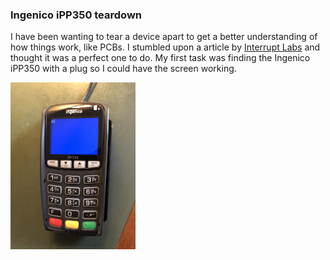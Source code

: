 ### Ingenico iPP350 teardown

I have been wanting to tear a device apart to get a better understanding of how things work, like PCBs. I stumbled upon a article by [Interrupt Labs](https://www.interruptlabs.co.uk/articles/dissection-of-a-payment-terminal) and thought it was a perfect one to do. My first task was finding the Ingenico iPP350 with a plug so I could have the screen working. 

<img src="https://github.com/thequietlife/payment-terminal-teardown/blob/6c85e149f600dcc08ede27020ae79d5291f746c0/images/0.jpg" alt="payment terminal" width="200"/>
